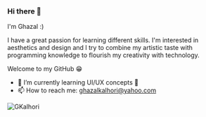 ### Hi there 👋
I'm Ghazal :)

I have a great passion for learning different skills.
I'm interested in aesthetics and design and I try to combine my artistic taste with programming knowledge to flourish my creativity with technology.

Welcome to my GitHub 😁

- 🌱 I’m currently learning UI/UX concepts 🎨
- 📫 How to reach me: ghazalkalhori@yahoo.com

<img src="https://github-readme-stats.vercel.app/api/top-langs/?username=GKalhori&layout=compact&theme=algolia" alt="GKalhori" />
